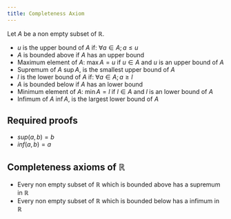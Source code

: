 ```yaml
---
title: Completeness Axiom
---
```


Let $A$ be a non empty subset of $\mathbb{R}$.

- $u$ is the upper bound of $A$ if: $\forall a\in A;a\le u$
- $A$ is bounded above if $A$ has an upper bound
- Maximum element of $A$: $\max{A} = u$ if $u\in A$ and $u$ is an upper bound of
  $A$
- Supremum of $A$ $\sup{A}$, is the smallest upper bound of $A$
- $l$ is the lower bound of $A$ if: $\forall a\in A;a\ge l$
- $A$ is bounded below if $A$ has an lower bound
- Minimum element of $A$: $\min{A} = l$ if $l\in A$ and $l$ is an lower bound of
  $A$
- Infimum of $A$ $\inf{A}$, is the largest lower bound of $A$

## Required proofs

- $sup(a,b)=b$
- $inf(a,b)=a$

## Completeness axioms of $\mathbb{R}$

- Every non empty subset of $\mathbb{R}$ which is bounded above has a supremum
  in $\mathbb{R}$
- Every non empty subset of $\mathbb{R}$ which is bounded below has a infimum in
  $\mathbb{R}$
